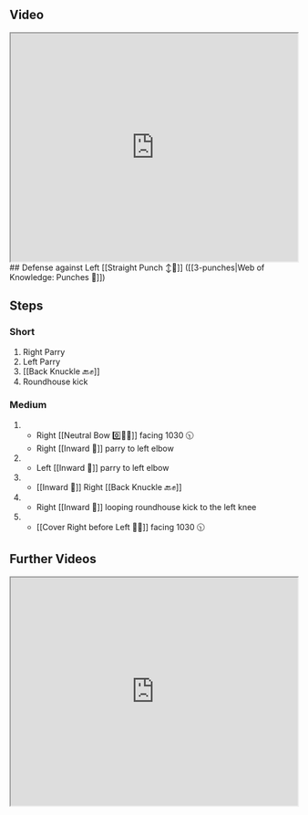 ## Video

<iframe src="https://www.youtube.com/embed/Bu0pCwklaS0" width="100%" height="400"></iframe>
## Defense against
Left [[Straight Punch ↕️👊]] ([[3-punches|Web of Knowledge: Punches 👊]])

## Steps
### Short

1. Right Parry
2. Left Parry
3. [[Back Knuckle 🔙✊]]
4. Roundhouse kick
### Medium

1. - Right [[Neutral Bow 0️⃣🧍‍♂️]] facing 1030 🕥
   - Right [[Inward 🔽]] parry to left elbow
2. - Left [[Inward 🔽]] parry to left elbow
3. - [[Inward 🔽]] Right [[Back Knuckle 🔙✊]]
4. - Right [[Inward 🔽]] looping roundhouse kick to the left knee
5. - [[Cover Right before Left 🦶🔄]] facing 1030 🕥

## Further Videos

<iframe src="https://www.youtube.com/embed/IXZ6kr4VHQw?start=306&end=322" width="100%" height="400"></iframe>